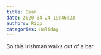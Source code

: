 ```yaml
---
title: Dean
date: 2020-04-24 19:46:23
authors: Ripp
categories: Holiday
---
```


 So this Irishman walks out of a bar.